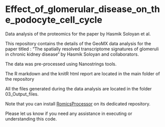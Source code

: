 # Effect_of_glomerular_disease_on_the_podocyte_cell_cycle
 Data analysis of the proteomics for the paper by Hasmik Soloyan et al.

This repository contains the details of the GeoMX data analysis for the paper  titled : “The spatially resolved transcriptome signatures of glomeruli in chronic kidney disease“ by Hasmik Soloyan and collaborators. 

The data was pre-processed using Nanostrings tools.

The R markdown and the knitR html report are located in the main folder of the repository

All the files generated during the data analysis are located in the folder 03_Output_files.

Note that you can install [RomicsProcessor](https://github.com/PNNL-Comp-Mass-Spec/RomicsProcessor) on its dedicated repository.

Please let us know if you need any assistance in executing or understanding this code.
